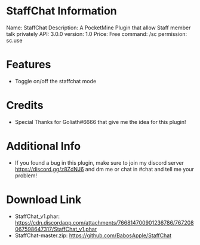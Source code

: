 # StaffChat Information
Name: StaffChat
Description: A PocketMine Plugin that allow Staff member talk privately
API: 3.0.0
version: 1.0
Price: Free
command: /sc
permission: sc.use
# Features
- Toggle on/off the staffchat mode
# Credits
- Special Thanks for Goliath#6666 that give me the idea for this plugin!
# Additional Info
- If you found a bug in this plugin, make sure to join my discord server https://discord.gg/z8ZdNJ6 and dm me or chat in #chat and tell me your problem!
# Download Link
- StaffChat_v1.phar: https://cdn.discordapp.com/attachments/766814700901236786/767208067598647317/StaffChat_v1.phar
- StaffChat-master.zip: https://github.com/BabosApple/StaffChat
